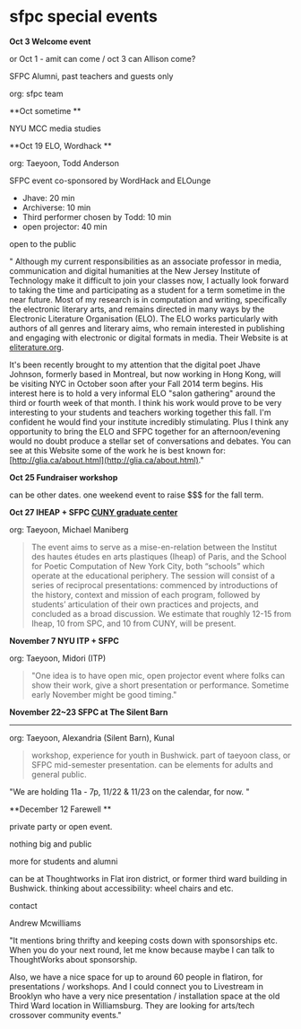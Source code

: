 # sfpc special events

**Oct 3 Welcome event**

or Oct 1 - amit can come / oct 3 can Allison come? 

SFPC Alumni, past teachers and guests only

org: sfpc team 

**Oct sometime **

NYU MCC media studies 

**Oct 19 ELO, Wordhack  **

org: Taeyoon, Todd Anderson 

SFPC event co-sponsored by WordHack and ELOunge

*   Jhave: 20 min
*   Archiverse: 10 min
*   Third performer chosen by Todd: 10 min
*   open projector: 40 min

open to the public

" Although my current responsibilities as an associate professor in media, communication and digital humanities at the New Jersey Institute of Technology make it difficult to join your classes now, I actually look forward to taking the time and participating as a student for a term sometime in the near future. Most of my research is in computation and writing, specifically the electronic literary arts, and remains directed in many ways by the Electronic Literature Organisation (ELO). The ELO works particularly with authors of all genres and literary aims, who remain interested in publishing and engaging with electronic or digital formats in media. Their Website is at [eliterature.org](http://eliterature.org/).

It's been recently brought to my attention that the digital poet Jhave Johnson, formerly based in Montreal, but now working in Hong Kong, will be visiting NYC in October soon after your Fall 2014 term begins. His interest here is to hold a very informal ELO "salon gathering" around the third or fourth week of that month. I think his work would prove to be very interesting to your students and teachers working together this fall. I'm confident he would find your institute incredibly stimulating. Plus I think any opportunity to bring the ELO and SFPC together for an afternoon/evening would no doubt produce a stellar set of conversations and debates. You can see at this Website some of the work he is best known for: [](http://glia.ca/about.html)[http://glia.ca/about.html](http://glia.ca/about.html)."

**Oct 25 Fundraiser workshop**

can be other dates. one weekend event to raise $$$ for the fall term. 

**Oct 27 IHEAP + SFPC [ CUNY graduate center](/MhIW0Q3r5IL#-CUNY-graduate-center)**

org: Taeyoon, Michael Maniberg 

> The event aims to serve as a mise-en-relation between the Institut des hautes études en arts plastiques (Iheap) of Paris, and the School for Poetic Computation of New York City, both “schools” which operate at the educational periphery. The session will consist of a series of reciprocal presentations: commenced by introductions of the history, context and mission of each program, followed by students’ articulation of their own practices and projects, and concluded as a broad discussion. We estimate that roughly 12-15 from Iheap, 10 from SPC, and 10 from CUNY, will be present. 

>

**November 7 NYU ITP + SFPC**

org: Taeyoon, Midori (ITP)

> "One idea is to have open mic, open projector event where folks can show their work, give a short presentation or performance. Sometime early November might be good timing." 

 **November 22~23 SFPC at The Silent Barn**

** **

org: Taeyoon, Alexandria (Silent Barn), Kunal 

> workshop, experience for youth in Bushwick. part of taeyoon class, or SFPC mid-semester presentation. can be elements for adults and general public. 

"We are holding 11a - 7p, 11/22 & 11/23 on the calendar, for now. "

**December 12 Farewell **

private party or open event.

nothing big and public

more for students and alumni

can be at Thoughtworks in Flat iron district, or former third ward building in Bushwick. thinking about accessibility: wheel chairs and etc.  

contact 

Andrew Mcwilliams 

"It mentions bring thrifty and keeping costs down with sponsorships etc. When you do your next round, let me know because maybe I can talk to ThoughtWorks about sponsorship.

Also, we have a nice space for up to around 60 people in flatiron, for presentations / workshops. And I could connect you to Livestream in Brooklyn who have a very nice presentation / installation space at the old Third Ward location in Williamsburg. They are looking for arts/tech crossover community events." 